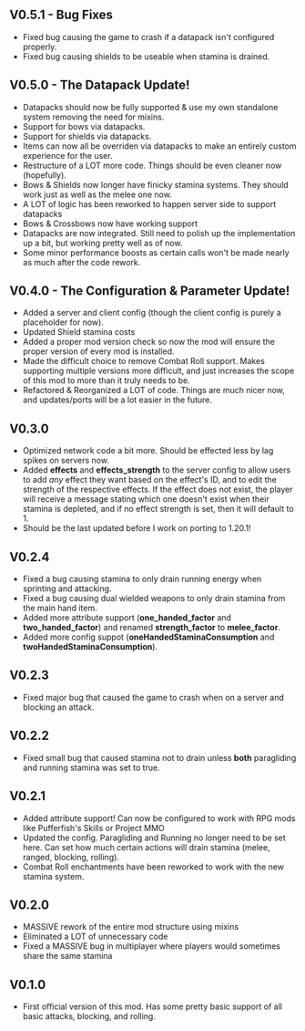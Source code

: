 ## V0.5.1 - Bug Fixes
- Fixed bug causing the game to crash if a datapack isn't configured properly.
- Fixed bug causing shields to be useable when stamina is drained.

## V0.5.0 - The Datapack Update!
- Datapacks should now be fully supported & use my own standalone system removing the need for mixins.
- Support for bows via datapacks.
- Support for shields via datapacks.
- Items can now all be overriden via datapacks to make an entirely custom experience for the user.
- Restructure of a LOT more code. Things should be even cleaner now (hopefully).
- Bows & Shields now longer have finicky stamina systems. They should work just as well as the melee one now. 
- A LOT of logic has been reworked to happen server side to support datapacks
- Bows & Crossbows now have working support
- Datapacks are now integrated. Still need to polish up the implementation up a bit, but working pretty well as of now.
- Some minor performance boosts as certain calls won't be made nearly as much after the code rework.

## V0.4.0 - The Configuration & Parameter Update!
- Added a server and client config (though the client config is purely a placeholder for now).
- Updated Shield stamina costs
- Added a proper mod version check so now the mod will ensure the proper version of every mod is installed.
- Made the difficult choice to remove Combat Roll support. Makes supporting multiple versions more difficult, and just increases the scope of this mod to more than it truly needs to be.
- Refactored & Reorganized a LOT of code. Things are much nicer now, and updates/ports will be a lot easier in the future.

## V0.3.0
- Optimized network code a bit more. Should be effected less by lag spikes on servers now.
- Added **effects** and **effects_strength** to the server config to allow users to add _any_ effect they want
  based on the effect's ID, and to edit the strength of the respective effects. If the effect does not exist,
  the player will receive a message stating which one doesn't exist when their stamina is depleted, and if no
  effect strength is set, then it will default to 1.
- Should be the last updated before I work on porting to 1.20.1!

## V0.2.4
- Fixed a bug causing stamina to only drain running energy when sprinting and attacking.
- Fixed a bug causing dual wielded weapons to only drain stamina from the main hand item.
- Added more attribute support (**one_handed_factor** and **two_handed_factor**) and renamed **strength_factor** to **melee_factor**.
- Added more config suppot (**oneHandedStaminaConsumption** and **twoHandedStaminaConsumption**).

## V0.2.3
- Fixed major bug that caused the game to crash when on a server and blocking an attack.

## V0.2.2
- Fixed small bug that caused stamina not to drain unless **both** paragliding and running stamina was set to true.

## V0.2.1
- Added attribute support! Can now be configured to work with RPG mods like Pufferfish's Skills or Project MMO
- Updated the config. Paragliding and Running no longer need to be set here. Can set how much certain actions will drain
  stamina (melee, ranged, blocking, rolling).
- Combat Roll enchantments have been reworked to work with the new stamina system.

## V0.2.0
- MASSIVE rework of the entire mod structure using mixins
- Eliminated a LOT of unnecessary code
- Fixed a MASSIVE bug in multiplayer where players would sometimes share the same stamina

## V0.1.0
- First official version of this mod. Has some pretty basic support of all basic attacks, blocking, and rolling.